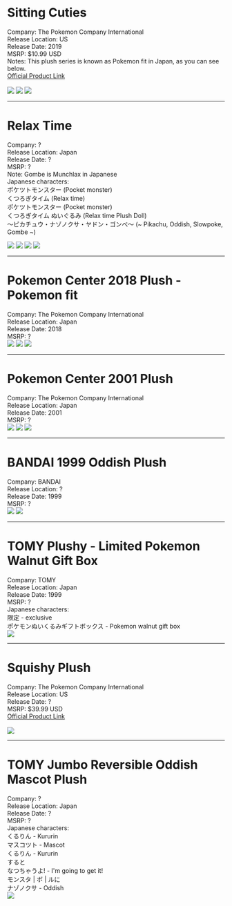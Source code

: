 # Sitting Cuties
Company: The Pokemon Company International<br>
Release Location: US<br>
Release Date: 2019<br>
MSRP: $10.99 USD<br>
Notes: This plush series is known as Pokemon fit in Japan, as you can see below.<br>
[Official Product Link](https://www.pokemoncenter.com/product/701-03794/oddish-sitting-cuties-plush-7-in)<br><br>
<img src="https://i.imgur.com/aAQnXCc.jpg">
<img src="https://i.imgur.com/bBgKMfC.jpg">
<img src="https://i.imgur.com/Cuug8aF.jpg">

---

# Relax Time
Company: ?<br>
Release Location: Japan<br>
Release Date: ?<br>
MSRP: ?<br>
Note: Gombe is Munchlax in Japanese<br>
Japanese characters:<br>
ポケツトモンスター (Pocket monster)<br>
くつろぎタイム (Relax time)<br>
ポケツトモンスター (Pocket monster)<br>
くつろぎタイム ぬいぐるみ (Relax time Plush Doll)<br>
〜ピカチュウ・ナゾノクサ・ヤドン・ゴンべ〜 (~ Pikachu, Oddish, Slowpoke, Gombe ~)<br>

<img src="https://i.imgur.com/7YzFaDx.jpg">
<img src="https://i.imgur.com/3PV28cf.jpg">
<img src="https://i.imgur.com/yGreWD1.jpg">
<img src="https://i.imgur.com/4GwR7KT.jpg">

---

# Pokemon Center 2018 Plush - Pokemon fit
Company: The Pokemon Company International<br>
Release Location: Japan<br>
Release Date: 2018<br>
MSRP: ?<br>
<img src="https://i.imgur.com/uNHc9j4.jpg">
<img src="https://i.imgur.com/iJXyQHu.jpg">
<img src="https://i.imgur.com/e47Wx3D.jpg">

---

# Pokemon Center 2001 Plush
Company: The Pokemon Company International<br>
Release Location: Japan<br>
Release Date: 2001<br>
MSRP: ?<br>
<img src="https://i.imgur.com/Ou696X6.jpg">
<img src="https://i.imgur.com/54JYsxs.jpg">
<img src="https://i.imgur.com/DeNi3eO.jpg">

---

# BANDAI 1999 Oddish Plush
Company: BANDAI<br>
Release Location: ?<br>
Release Date: 1999<br>
MSRP: ?<br>
<img src="https://i.imgur.com/GiyH4jF.jpg">
<img src="https://i.imgur.com/uLbS0Ws.jpg">

---

# TOMY Plushy - Limited Pokemon Walnut Gift Box
Company: TOMY<br>
Release Location: Japan<br>
Release Date: 1999<br>
MSRP: ?<br>
Japanese characters:<br>
限定 - exclusive<br>
ポケモンぬいくるみギフトボックス - Pokemon walnut gift box<br>
<img src="https://i.imgur.com/okax229.jpg">

---

# Squishy Plush
Company: The Pokemon Company International<br>
Release Location: US<br>
Release Date: ?<br>
MSRP: $39.99 USD<br>
[Official Product Link](https://www.pokemoncenter.com/product/701-02919/oddish-squishy-plush-10-in)<br><br>
<img src="https://i.imgur.com/wjhbL6w.jpg">

---

# TOMY Jumbo Reversible Oddish Mascot Plush
Company: ?<br>
Release Location: Japan<br>
Release Date: ?<br>
MSRP: ?<br>
Japanese characters:<br>
くるりん - Kururin<br>
マスコツト - Mascot<br>
くるりん - Kururin<br>
すると<br>
なつちゃうよ! - I'm going to get it!<br>
モンスタ | ボ  | ルに<br>
ナゾノクサ - Oddish<br>
<img src="https://i.imgur.com/0Uzp1na.jpg">

